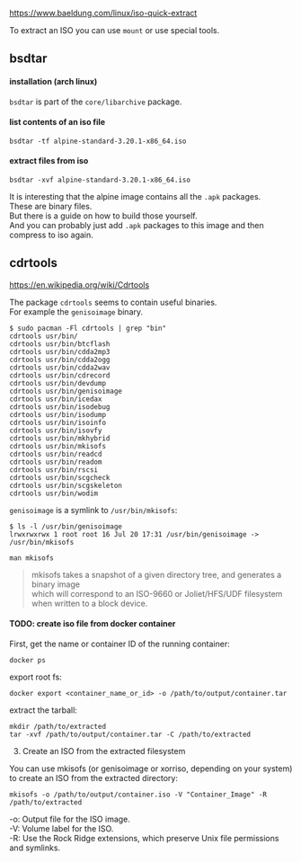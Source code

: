 https://www.baeldung.com/linux/iso-quick-extract

To extract an ISO you can use `mount` or use special tools.

## bsdtar

#### installation (arch linux)

`bsdtar` is part of the `core/libarchive` package.

#### list contents of an iso file

```
bsdtar -tf alpine-standard-3.20.1-x86_64.iso
```

#### extract files from iso

```
bsdtar -xvf alpine-standard-3.20.1-x86_64.iso
```

It is interesting that the alpine image contains all the `.apk` packages.\
These are binary files.\
But there is a guide on how to build those yourself.\
And you can probably just add `.apk` packages to this image and then compress to iso again.

## cdrtools

https://en.wikipedia.org/wiki/Cdrtools

The package `cdrtools` seems to contain useful binaries.\
For example the `genisoimage` binary.

```
$ sudo pacman -Fl cdrtools | grep "bin"
cdrtools usr/bin/
cdrtools usr/bin/btcflash
cdrtools usr/bin/cdda2mp3
cdrtools usr/bin/cdda2ogg
cdrtools usr/bin/cdda2wav
cdrtools usr/bin/cdrecord
cdrtools usr/bin/devdump
cdrtools usr/bin/genisoimage
cdrtools usr/bin/icedax
cdrtools usr/bin/isodebug
cdrtools usr/bin/isodump
cdrtools usr/bin/isoinfo
cdrtools usr/bin/isovfy
cdrtools usr/bin/mkhybrid
cdrtools usr/bin/mkisofs
cdrtools usr/bin/readcd
cdrtools usr/bin/readom
cdrtools usr/bin/rscsi
cdrtools usr/bin/scgcheck
cdrtools usr/bin/scgskeleton
cdrtools usr/bin/wodim
```

`genisoimage` is a symlink to `/usr/bin/mkisofs`:
```
$ ls -l /usr/bin/genisoimage
lrwxrwxrwx 1 root root 16 Jul 20 17:31 /usr/bin/genisoimage -> /usr/bin/mkisofs
```

```
man mkisofs
```

> mkisofs takes a snapshot of a given directory tree, and generates a binary image \
which will correspond to an ISO-9660 or Joliet/HFS/UDF filesystem when written to a block device.

#### TODO: create iso file from docker container

First, get the name or container ID of the running container:
```
docker ps
```

export root fs:
```
docker export <container_name_or_id> -o /path/to/output/container.tar
```

extract the tarball:
```
mkdir /path/to/extracted
tar -xvf /path/to/output/container.tar -C /path/to/extracted
```

3. Create an ISO from the extracted filesystem

You can use mkisofs (or genisoimage or xorriso, depending on your system) to create an ISO from the extracted directory:
```
mkisofs -o /path/to/output/container.iso -V "Container_Image" -R /path/to/extracted
```

-o: Output file for the ISO image.\
-V: Volume label for the ISO.\
-R: Use the Rock Ridge extensions, which preserve Unix file permissions and symlinks.
